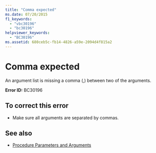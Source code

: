 ```yaml
---
title: "Comma expected"
ms.date: 07/20/2015
f1_keywords: 
  - "vbc30196"
  - "bc30196"
helpviewer_keywords: 
  - "BC30196"
ms.assetid: 680ceb5c-fb14-4826-a59e-2094d4f815a2
---
```

# Comma expected
An argument list is missing a comma (,) between two of the arguments.  
  
 **Error ID:** BC30196  
  
## To correct this error  
  
- Make sure all arguments are separated by commas.  
  
## See also

- [Procedure Parameters and Arguments](../programming-guide/language-features/procedures/procedure-parameters-and-arguments.md)
